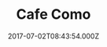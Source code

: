 ---
date: 2017-07-02T08:43:54.000Z
title: Cafe Como
latitude: 52.092888
longitude: 0.8363815
url: http://www.cafecomo.co.uk
category: checkin
---